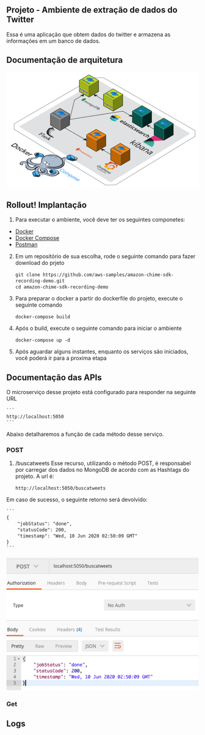 ## Projeto - Ambiente de extração de dados do Twitter

Essa é uma aplicação que obtem dados do twitter e armazena as informações em um banco de dados.

## Documentação de arquitetura
![Arquitetura](https://github.com/jcnoliveira/TwitterAPI/blob/master/recursos/componetes.png)




## Rollout! Implantação

1. Para executar o ambiente, você deve ter os seguintes componetes:

* [Docker](https://docs.docker.com/docker-for-windows/install/)
* [Docker Compose](https://docs.docker.com/compose/install/)
* [Postman](https://www.postman.com/downloads/)

2. Em um repositório de sua escolha, rode o seguinte comando para fazer download do prjeto
    ```
    git clone https://github.com/aws-samples/amazon-chime-sdk-recording-demo.git
    cd amazon-chime-sdk-recording-demo
    ```

3. Para preparar o docker a partir do dockerfile do projeto, execute o seguinte comando
    ```
    docker-compose build
    ```

4. Após o build, execute o seguinte comando para iniciar o ambiente
    ```
    docker-compose up -d
    ```
5. Após aguardar alguns instantes, enquanto os serviços são iniciados, você poderá ir para a proxima etapa


## Documentação das APIs

O microserviço desse projeto está configurado para responder na seguinte URL

    ```
    http://localhost:5050
    ```
Abaixo detalharemos a função de cada método desse serviço.

### POST

1. /buscatweets
Esse recurso, utilizando o método POST, é responsabel por carregar dos dados no MongoDB de acordo com as Hashtags do projeto.
A url é:
    ```
    http://localhost:5050/buscatweets
    ```
Em caso de sucesso, o seguinte retorno será devolvido:

    ```
    {
        "jobStatus": "done",
        "statusCode": 200,
        "timestamp": "Wed, 10 Jun 2020 02:50:09 GMT"
    }
    ```
![Arquitetura](https://github.com/jcnoliveira/TwitterAPI/blob/master/recursos/buscatweet.png)


### Get



## Logs